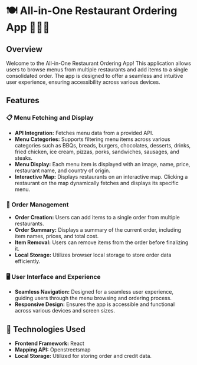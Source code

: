# 🍽️ All-in-One Restaurant Ordering App 🍕🍔🍜

## Overview

Welcome to the All-in-One Restaurant Ordering App! This application allows users to browse menus from multiple restaurants and add items to a single consolidated order. The app is designed to offer a seamless and intuitive user experience, ensuring accessibility across various devices.

## Features

### 📋 Menu Fetching and Display
- **API Integration:** Fetches menu data from a provided API.
- **Menu Categories:** Supports filtering menu items across various categories such as BBQs, breads, burgers, chocolates, desserts, drinks, fried chicken, ice cream, pizzas, porks, sandwiches, sausages, and steaks.
- **Menu Display:** Each menu item is displayed with an image, name, price, restaurant name, and country of origin.
- **Interactive Map:** Displays restaurants on an interactive map. Clicking a restaurant on the map dynamically fetches and displays its specific menu.

### 🛒 Order Management
- **Order Creation:** Users can add items to a single order from multiple restaurants.
- **Order Summary:** Displays a summary of the current order, including item names, prices, and total cost.
- **Item Removal:** Users can remove items from the order before finalizing it.
- **Local Storage:** Utilizes browser local storage to store order data efficiently.

### 🖥️ User Interface and Experience
- **Seamless Navigation:** Designed for a seamless user experience, guiding users through the menu browsing and ordering process.
- **Responsive Design:** Ensures the app is accessible and functional across various devices and screen sizes.

## 🚀 Technologies Used

- **Frontend Framework:** React
- **Mapping API:** Openstreetsmap
- **Local Storage:** Utilized for storing order and credit data.
